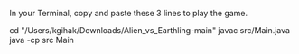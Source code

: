 In your Terminal, copy and paste these 3 lines to play the game.

cd "/Users/kgihak/Downloads/Alien_vs_Earthling-main"
javac src/Main.java
java -cp src Main
